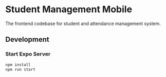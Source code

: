# Student Management Mobile
The frontend codebase for student and attendance management system.

## Development

### Start Expo Server
```bash
npm install
npm run start
```